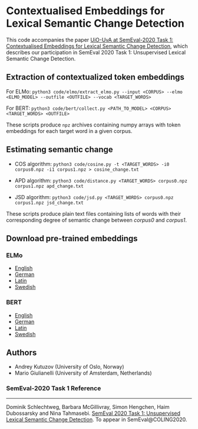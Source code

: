 # Contextualised Embeddings for Lexical Semantic Change Detection
This code accompanies the paper [UiO-UvA at SemEval-2020 Task 1: Contextualised Embeddings for Lexical Semantic Change Detection](https://arxiv.org/abs/2005.00050),
which describes our participation in SemEval 2020 Task 1: Unsupervised Lexical Semantic Change Detection.

##  Extraction of contextualized token embeddings

For ELMo: `python3 code/elmo/extract_elmo.py --input <CORPUS> --elmo <ELMO_MODEL> --outfile <OUTFILE> --vocab <TARGET_WORDS>`

For BERT: `python3 code/bert/collect.py <PATH_TO_MODEL> <CORPUS> <TARGET_WORDS> <OUTFILE>`

These scripts produce `npz` archives containing numpy arrays with token embeddings for each target word in a given corpus.

## Estimating semantic change
- COS algorithm: `python3 code/cosine.py -t <TARGET_WORDS> -i0 corpus0.npz -i1 corpus1.npz > cosine_change.txt`

- APD algorithm: `python3 code/distance.py <TARGET_WORDS> corpus0.npz corpus1.npz apd_change.txt`

- JSD algorithm: `python3 code/jsd.py <TARGET_WORDS> corpus0.npz corpus1.npz jsd_change.txt`

These scripts produce plain text files containing lists of words with their corresponding degree of semantic change between
*corpus0* and *corpus1*.

## Download pre-trained embeddings

### ELMo
- [English](http://vectors.nlpl.eu/repository/20/209.zip)
- [German](http://vectors.nlpl.eu/repository/20/201.zip)
- [Latin](http://vectors.nlpl.eu/repository/20/203.zip)
- [Swedish](http://vectors.nlpl.eu/repository/20/202.zip)

### BERT
- [English](https://huggingface.co/bert-base-uncased)
- [German](https://huggingface.co/bert-base-german-cased)
- [Latin](https://huggingface.co/bert-base-multilingual-cased)
- [Swedish](https://huggingface.co/af-ai-center/bert-large-swedish-uncased)

## Authors
- Andrey Kutuzov (University of Oslo, Norway)
- Mario Giulianelli (University of Amsterdam, Netherlands)


### SemEval-2020 Task 1 Reference
--------

Dominik Schlechtweg, Barbara McGillivray, Simon Hengchen, Haim Dubossarsky and Nina Tahmasebi.
[SemEval 2020 Task 1: Unsupervised Lexical Semantic Change Detection](https://competitions.codalab.org/competitions/20948).
To appear in SemEval@COLING2020.
